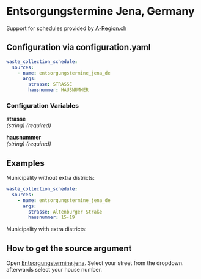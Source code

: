 # Entsorgungstermine Jena, Germany

Support for schedules provided by [A-Region.ch](https://www.a-region.ch)

## Configuration via configuration.yaml

```yaml
waste_collection_schedule:
  sources:
    - name: entsorgungstermine_jena_de
      args:
        strasse: STRASSE
        hausnummer: HAUSNUMMER
```

### Configuration Variables

**strasse**  
*(string) (required)*

**hausnummer**  
*(string) (required)*
## Examples

Municipality without extra districts:

```yaml
waste_collection_schedule:
  sources:
    - name: entsorgungstermine_jena_de
      args:
        strasse: Altenburger Straße
        hausnummer: 15-19
```

Municipality with extra districts:


## How to get the source argument

Open [Entsorgungstermine.jena](https://entsorgungstermine.jena.de/). Select your street from the dropdown.
afterwards select your house number.
